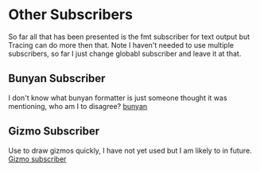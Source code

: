 # Other Subscribers

So far all that has been presented is the fmt subscriber for text output but Tracing can do more then that.
Note I haven't needed to use multiple subscribers, so far I just change globabl subscriber and leave it at that.

## Bunyan Subscriber

I don't know what bunyan formatter is just someone thought it was mentioning, who am I to disagree?
[bunyan](https://crates.io/crates/tracing-bunyan-formatter)

## Gizmo Subscriber

Use to draw gizmos quickly, I have not yet used but I am likely to in future.
[Gizmo subscriber](https://docs.rs/crate/bevy_gizmo_log/latest)
